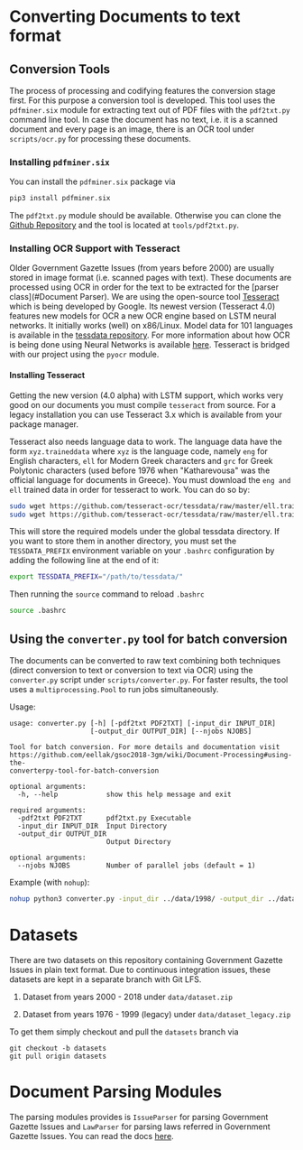 # Converting Documents to text format

## Conversion Tools

The process of processing and codifying features the conversion stage first. For this purpose a conversion tool is developed. This tool uses the `pdfminer.six` module for extracting text out of PDF files with the `pdf2txt.py` command line tool. In case the document has no text, i.e. it is a scanned document and every page is an image, there is an OCR tool under `scripts/ocr.py` for processing these documents.

### Installing `pdfminer.six`

You can install the `pdfminer.six` package via 

```bash
pip3 install pdfminer.six
```

The `pdf2txt.py` module should be available. Otherwise you can clone the [Github Repository](https://github.com/pdfminer/pdfminer.six) and the tool is located at `tools/pdf2txt.py`. 



### Installing OCR Support with Tesseract 

Older Government Gazette Issues (from years before 2000) are usually stored in image format (i.e. scanned pages with text). These documents are processed using OCR in order for the text to be extracted for the [parser class](#Document Parser). We are using the open-source tool [Tesseract](https://github.com/tesseract-ocr/tesseract) which is being developed by Google. Its newest version (Tesseract 4.0) features new models for OCR a new OCR engine based on LSTM neural networks. It initially works (well) on x86/Linux. Model data for 101 languages is available in the [tessdata repository](https://github.com/tesseract-ocr/tessdata). For more information about how OCR is being done using Neural Networks is available [here](https://github.com/tesseract-ocr/tesseract/wiki/NeuralNetsInTesseract4.00). Tesseract is bridged with our project using the `pyocr` module. 

#### Installing Tesseract

Getting the new version (4.0 alpha) with LSTM support, which works very good on our documents you must compile `tesseract` from source. For a legacy installation you can use Tesseract 3.x which is available from your package manager. 

Tesseract also needs language data to work. The language data have the form `xyz.traineddata` where `xyz` is the language code, namely `eng` for English characters, `ell` for Modern Greek characters and `grc` for Greek Polytonic characters (used before 1976 when "Katharevousa" was the official language for documents in Greece). You must download the `eng and ` `ell` trained data in order for tesseract to work. You can do so by:

```bash
sudo wget https://github.com/tesseract-ocr/tessdata/raw/master/ell.traineddata -P /usr/share/tesseract-ocr/tessdata/ && 
sudo wget https://github.com/tesseract-ocr/tessdata/raw/master/ell.traineddata -P /usr/share/tesseract-ocr/tessdata/
```

This will store the required models under the global tessdata directory. If you want to store them in another directory, you must set the `TESSDATA_PREFIX` environment variable on your `.bashrc` configuration by adding the following line at the end of it:

```bash
export TESSDATA_PREFIX="/path/to/tessdata/"
```

Then running  the `source` command to reload  `.bashrc` 

```bash
source .bashrc
```



## Using the `converter.py` tool for batch conversion 

The documents can be converted to raw text combining both techniques (direct conversion to text or conversion to text via OCR) using the `converter.py` script under `scripts/converter.py`.  For faster results, the tool uses a `multiprocessing.Pool` to run jobs simultaneously. 

Usage:

```
usage: converter.py [-h] [-pdf2txt PDF2TXT] [-input_dir INPUT_DIR]
                    [-output_dir OUTPUT_DIR] [--njobs NJOBS]

Tool for batch conversion. For more details and documentation visit
https://github.com/eellak/gsoc2018-3gm/wiki/Document-Processing#using-the-
converterpy-tool-for-batch-conversion

optional arguments:
  -h, --help            show this help message and exit

required arguments:
  -pdf2txt PDF2TXT      pdf2txt.py Executable
  -input_dir INPUT_DIR  Input Directory
  -output_dir OUTPUT_DIR
                        Output Directory

optional arguments:
  --njobs NJOBS         Number of parallel jobs (default = 1)
```

Example (with `nohup`):

```bash
nohup python3 converter.py -input_dir ../data/1998/ -output_dir ../data/1998/ -pdf2txt pdf2txt.py &
```

# Datasets 

There are two datasets on this repository containing Government Gazette Issues in plain text format.
Due to continuous integration issues, these datasets are kept in a separate branch with Git LFS. 

1. Dataset from years 2000 - 2018 under `data/dataset.zip`

2. Dataset from years 1976 - 1999 (legacy) under `data/dataset_legacy.zip`

To get them simply checkout and pull the `datasets` branch via 

```
git checkout -b datasets
git pull origin datasets 
```

# Document Parsing Modules

The parsing modules provides is `IssueParser` for parsing Government Gazette Issues and `LawParser` for parsing laws referred in Government Gazette Issues. You can read the docs [here](https://github.com/eellak/gsoc2018-3gm/tree/master/docs).
 

